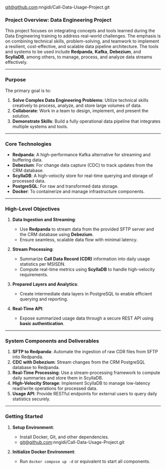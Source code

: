 git@github.com:nngidi/Call-Data-Usage-Project.git

### Project Overview: Data Engineering Project  

This project focuses on integrating concepts and tools learned during the Data Engineering training to address real-world challenges. The emphasis is on combining technical skills, problem-solving, and teamwork to implement a resilient, cost-effective, and scalable data pipeline architecture. The tools and systems to be used include **Redpanda**, **Kafka**, **Debezium**, and **ScyllaDB**, among others, to manage, process, and analyze data streams effectively.

---

### Purpose  
The primary goal is to:
1. **Solve Complex Data Engineering Problems**: Utilize technical skills creatively to process, analyze, and store large volumes of data.  
2. **Collaborate**: Work in a team to design, implement, and present the solution.  
3. **Demonstrate Skills**: Build a fully operational data pipeline that integrates multiple systems and tools.  

---

### Core Technologies  
- **Redpanda**: A high-performance Kafka alternative for streaming and buffering data.  
- **Debezium**: For change data capture (CDC) to track updates from the CRM database.  
- **ScyllaDB**: A high-velocity store for real-time querying and storage of processed data.  
- **PostgreSQL**: For raw and transformed data storage.  
- **Docker**: To containerize and manage infrastructure components.  

---

### High-Level Objectives  
1. **Data Ingestion and Streaming**:  
   - Use **Redpanda** to stream data from the provided SFTP server and the CRM database using **Debezium**.  
   - Ensure seamless, scalable data flow with minimal latency.

2. **Stream Processing**:  
   - Summarize **Call Data Record (CDR)** information into daily usage statistics per MSISDN.  
   - Compute real-time metrics using **ScyllaDB** to handle high-velocity requirements.  

3. **Prepared Layers and Analytics**:  
   - Create intermediate data layers in PostgreSQL to enable efficient querying and reporting.   

4. **Real-Time API**:  
   - Expose summarized usage data through a secure REST API using **basic authentication**.   

---

### System Components and Deliverables  
1. **SFTP to Redpanda**: Automate the ingestion of raw CDR files from SFTP into Redpanda.  
2. **CDC with Debezium**: Stream changes from the CRM PostgreSQL database to Redpanda.  
3. **Real-Time Processing**: Use a stream-processing framework to compute daily summaries and store them in ScyllaDB.  
4. **High-Velocity Storage**: Implement ScyllaDB to manage low-latency read/write operations for processed data.  
5. **Usage API**: Provide RESTful endpoints for external users to query daily statistics securely.

---

### Getting Started  
1. **Setup Environment**:  
   - Install Docker, Git, and other dependencies.  
   - git@github.com:nngidi/Call-Data-Usage-Project.git

2. **Initialize Docker Environment**:  
   - Run `docker compose up -d` or equivalent to start all components.
